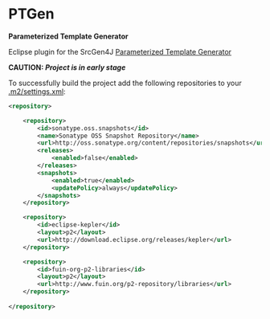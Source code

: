 PTGen
=====

**Parameterized Template Generator**


Eclipse plugin for the SrcGen4J [Parameterized Template Generator](https://github.com/fuinorg/srcgen4j-core/tree/master/src/main/java/org/fuin/srcgen4j/core/velocity "Parameterized Template Generator")

__CAUTION: *Project is in early stage*__

To successfully build the project add the following repositories to your [.m2/settings.xml](http://maven.apache.org/settings.html "Maven Settings"):

```xml
<repository>

	<repository>
	    <id>sonatype.oss.snapshots</id>
	    <name>Sonatype OSS Snapshot Repository</name>
	    <url>http://oss.sonatype.org/content/repositories/snapshots</url>
	    <releases>
	        <enabled>false</enabled>
	    </releases>
	    <snapshots>
	        <enabled>true</enabled>
			<updatePolicy>always</updatePolicy>
	    </snapshots>
	</repository>

    <repository>
        <id>eclipse-kepler</id>
        <layout>p2</layout>
        <url>http://download.eclipse.org/releases/kepler</url>
    </repository>

    <repository>
        <id>fuin-org-p2-libraries</id>
        <layout>p2</layout>
        <url>http://www.fuin.org/p2-repository/libraries</url>
    </repository>
    
</repository>
```
